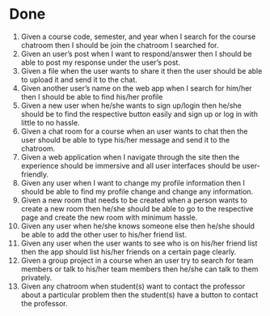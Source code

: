 # Done
1) Given a course code, semester, and year when I search for the course chatroom then I should be join the chatroom I searched for. 
2) Given an user’s post when I want to respond/answer then I should be able to post my response under the user’s post.
3) Given a file when the user wants to share it then the user should be able to upload it and send it to the chat.
4) Given another user’s name on the web app when I search for him/her then I should be able to find his/her profile
5) Given a new user when he/she wants to sign up/login then he/she should be to find the respective button easily and sign up or log in with little to no hassle. 
6) Given a chat room for a course when an user wants to chat then the user should be able to type his/her message and send it to the chatroom.
7) Given a web application when I navigate through the site then the experience should be immersive and all user interfaces should be user-friendly.
8) Given any user when I want to change my profile information then I should be able to find my profile change and change any information. 
9) Given a new room that needs to be created when a person wants to create a new room then he/she should be able to go to the respective page and create the new room with minimum hassle. 
10) Given any user when he/she knows someone else then he/she should be able to add the other user to his/her friend list.
11) Given any user when the user wants to see who is on his/her friend list then the app should list his/her friends on a certain page clearly.
12) Given a group project in a course when an user try to search for team members or talk to his/her team members then he/she can talk to them privately. 
13) Given any chatroom when student(s) want to contact the professor about a particular problem then the student(s) have a button to contact the professor. 
